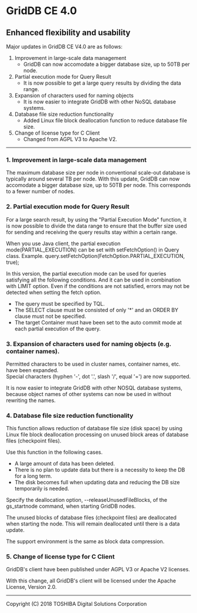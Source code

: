 # GridDB CE 4.0

## Enhanced flexibility and usability

Major updates in GridDB CE V4.0 are as follows:  

1. Improvement in large-scale data management
    - GridDB can now accomodate a bigger database size, up to 50TB per node.
2. Partial execution mode for Query Result
    - It is now possible to get a large query results by dividing the data range.
3. Expansion of characters used for naming objects
    - It is now easier to integrate GridDB with other NoSQL database systems.
4. Database file size reduction functionality
    - Added Linux file block deallocation function to reduce database file size.
5. Change of license type for C Client
    - Changed from AGPL V3 to Apache V2.

---

### 1. Improvement in large-scale data management

The maximum database size per node in conventional scale-out database is typically around several TB per node. 
With this update, GridDB can now accomodate a bigger database size, up to 50TB per node. This corresponds to a fewer number of nodes. 

### 2. Partial execution mode for Query Result

For a large search result, by using the "Partial Execution Mode" function,  it is now possible to divide the data range to ensure that the buffer size used for sending and receiving the query results stay within a certain range.

When you use Java client, the partial execution mode(PARTIAL_EXECUTION) can be set with setFetchOption() in Query class.
Example. query.setFetchOption(FetchOption.PARTIAL_EXECUTION, true);

In this version, the partial execution mode can be used for queries satisfying all the following conditions. And it can be used in combination with LIMIT option. Even if the conditions are not satisfied, errors may not be detected when setting the fetch option.
- The query must be specified by TQL.
- The SELECT clause must be consisted of only '*' and an ORDER BY clause must not be specified.
- The target Container must have been set to the auto commit mode at each partial execution of the query.


### 3. Expansion of characters used for naming objects (e.g. container names).

Permitted characters to be used in cluster names, container names, etc. have been expanded.   
Special characters (hyphen '-', dot '.', slash '/', equal '=') are now supported.  

It is now easier to integrate GridDB with other NOSQL database systems, because object names of other systems can now be used in without rewriting the names.


### 4. Database file size reduction functionality 

This function allows reduction of database file size (disk space) by using Linux file block deallocation processing on unused block areas of database files (checkpoint files). 

Use this function in the following cases. 
- A large amount of data has been deleted.
- There is no plan to update data but there is a necessity to keep the DB for a long term. 
- The disk becomes full when updating data and reducing the DB size temporarily is needed. 

Specify the deallocation option, --releaseUnusedFileBlocks, of the gs_startnode command, when starting GridDB nodes. 

The unused blocks of database files (checkpoint files) are deallocated when starting the node. This will remain deallocated until there is a data update. 

The support environment is the same as block data compression. 

### 5. Change of license type for C Client

GridDB's client have been published under AGPL V3 or Apache V2 licenses. 

With this change, all GridDB's client will be licensed under the Apache License, Version 2.0. 

---

Copyright (C) 2018 TOSHIBA Digital Solutions Corporation
